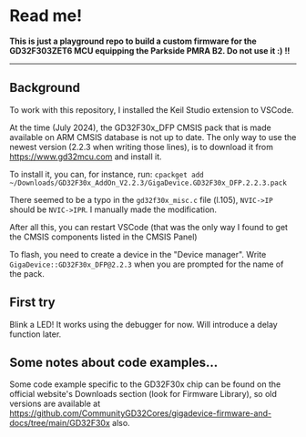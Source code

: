 # Read me!

**This is just a playground repo to build a custom firmware for the GD32F303ZET6 MCU equipping the Parkside PMRA B2.
Do not use it :) !!**

---


## Background

To work with this repository, I installed the Keil Studio extension to VSCode.

At the time (July 2024), the GD32F30x_DFP CMSIS pack that is made available on ARM CMSIS database is not up to date. The only way to use the newest version (2.2.3 when writing those lines), is to download it from https://www.gd32mcu.com and install it.

To install it, you can, for instance, run: `cpackget add ~/Downloads/GD32F30x_AddOn_V2.2.3/GigaDevice.GD32F30x_DFP.2.2.3.pack`

There seemed to be a typo in the `gd32f30x_misc.c` file (l.105), `NVIC->IP` should be `NVIC->IPR`. I manually made the modification.

After all this, you can restart VSCode (that was the only way I found to get the CMSIS components listed in the CMSIS Panel)

To flash, you need to create a device in the "Device manager". Write `GigaDevice::GD32F30x_DFP@2.2.3` when you are prompted for the name of the pack.

## First try

Blink a LED!
It works using the debugger for now. Will introduce a delay function later.

## Some notes about code examples...

Some code example specific to the GD32F30x chip can be found on the official website's Downloads section (look for Firmware Library), so old versions are available at https://github.com/CommunityGD32Cores/gigadevice-firmware-and-docs/tree/main/GD32F30x also.

